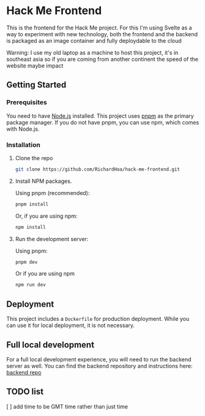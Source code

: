 # Hack Me Frontend

This is the frontend for the Hack Me project. For this I'm using Svelte as a way to experiment with new technology, both the frontend and the backend is packaged as an image container and fully deploydable to the cloud

Warning: I use my old laptop as a machine to host this project, it's in southeast asia so if you are coming from another continent the speed of the website maybe impact

## Getting Started

### Prerequisites

You need to have [Node.js](httpss://nodejs.org/) installed. This project uses [pnpm](httpss://pnpm.io/) as the primary package manager. If you do not have pnpm, you can use npm, which comes with Node.js.

### Installation

1.  Clone the repo
    ```bash
    git clone https://github.com/RichardHoa/hack-me-frontend.git
    ```
2.  Install NPM packages.

    Using pnpm (recommended):

    ```bash
    pnpm install
    ```

    Or, if you are using npm:

    ```bash
    npm install
    ```

3.  Run the development server:

    Using pnpm:

    ```bash
    pnpm dev
    ```

    Or if you are using npm

    ```bash
    npm run dev
    ```

## Deployment

This project includes a `Dockerfile` for production deployment. While you can use it for local deployment, it is not necessary.

## Full local development

For a full local development experience, you will need to run the backend server as well. You can find the backend repository and instructions here: [backend repo](https://github.com/RichardHoa/hack-me)

## TODO list

[ ] add time to be GMT time rather than just time
